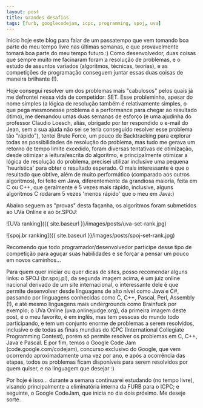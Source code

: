 ```yaml
---
layout: post
title: Grandes desafios
tags: [furb, googlecodejam, icpc, programming, spoj, uva]
---
```


Inicio hoje este blog para falar de um passatempo que vem tomando boa parte do meu tempo livre nas últimas semanas, e que provavelmente tomará boa parte do meu tempo futuro :)
Como desenvolvedor, duas coisas que sempre muito me facinaram foram a resolução de problemas, e o estudo de assuntos variados (algoritmos, técnicas, teorias), e as competições de programação conseguem juntar essas duas coisas de maneira brilhante (!).

Hoje consegui resolver um dos problemas mais "cabulosos" pelos quais já me defrontei nessa vida de competidor: SET. Esse probleminha, apesar do nome simples (a lógica de resolução também é relativamente simples, o que pega mesmonesse problema é a performance para chegar ao resultado ótimo), me demandou umas duas semanas de esforço (e uma ajudinha do professor Claudio Loesch, aliás, obrigado por ter respondido o e-mail do Jean, sem a sua ajuda não sei se teria conseguido resolver esse problema tão "rápido"), tentei Brute Force, um pouco de Backtracking para explorar todas as possibilidades de resolução do problema, mas tudo me gerava um retorno de tempo limite excedido, foram diversas tentativas de otimização, desde otimizar a leitura/escrita do algoritmo, e principalmente otimizar a lógica de resolução do problema, precisei utilizar inclusive uma pequena 'heurística' para obter o resultado esperado. O mais interessante é que o resultado que obtive, além de muito performático (comparado aos outros algoritmos), foi feito em Java, diferentemente da grandiosa maioria, feita em C ou C++, que geralmente é 5 vezes mais rápido, inclusive, alguns algoritmos C rodaram 5 vezes 'menos rápido' que o meu em Java:)

Abaixo seguem as "provas" desta façanha, os algoritmos foram submetidos ao UVa Online e ao br.SPOJ:


![UVa ranking]({{ site.baseurl }}/images/posts/uva-set-rank.jpg)

![spoj.br ranking]({{ site.baseurl }}/images/posts/spoj-set-rank.jpg)

Recomendo que todo programador/desenvolvedor participe desse tipo de competição para aguçar suas habilidades e se forçar a pensar um pouco em novos caminhos...

Para quem quer iniciar ou quer dicas de sites, posso recomendar alguns links: o SPOJ (br.spoj.pl), da segunda imagem acima, é um juiz online nacional derivado de um site internacional, o interessante dele é que permite desenvolver desde linguagens de alto nível como Java e C#, passando por linguagens conhecidas como C, C++, Pascal, Perl, Assembly (!), e até mesmo linguagens mais undergrounds como Brainfuck por exemplo; o UVa Online (uva.onlinejudge.org), da primeira imagem deste post, é o meu favorito, é em inglês, mas tem pessoas do mundo todo participando, e tem um conjunto enorme de problemas a serem resolvidos, inclusive o de todas as finais mundias do ICPC (International Collegiate Programming Contest), porém só permite resolver os problemas em C, C++, Java e Pascal. E por fim, temos o Google Code Jam (code.google.com/codejam), concurso exclusivo do Google, que vem ocorrendo aproximadamente uma vez por ano, e após a ocorrência das etapas, todos os problemas ficam disponíveis para serem resolvidos por quem quiser, e na linguagem que desejar :)

Por hoje é isso... durante a semana continuarei estudando (no tempo livre), visando principalmente a eliminatória interna da FURB para o ICPC; e seguinte, o Google CodeJam, que inicia no dia dois próximo. Me deseje sorte.